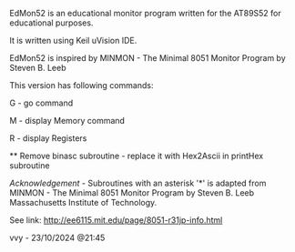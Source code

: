  EdMon52 is an educational monitor program written for the AT89S52 for educational purposes. 
 
 It is written using Keil uVision IDE.
 
 EdMon52 is inspired by MINMON - The Minimal 8051 Monitor Program by Steven B. Leeb
 
 This version has following commands:
 
 G - go command 
 
 M - display Memory command
 
 R - display Registers

 ** Remove binasc subroutine - replace it with Hex2Ascii in printHex subroutine
 
 *Acknowledgement* - Subroutines with an asterisk '*' is adapted from MINMON - The Minimal 8051 Monitor Program by Steven B. Leeb
 Massachusetts Institute of Technology. 
 
 See link: http://ee6115.mit.edu/page/8051-r31jp-info.html

 vvy - 23/10/2024 @21:45
